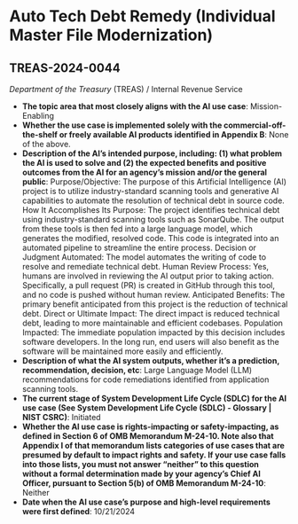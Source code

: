 # Auto Tech Debt Remedy (Individual Master File Modernization)
## TREAS-2024-0044
_Department of the Treasury_ (TREAS) / Internal Revenue Service


+ **The topic area that most closely aligns with the AI use case**: Mission-Enabling
+ **Whether the use case is implemented solely with the commercial-off-the-shelf or freely available AI products identified in Appendix B**: None of the above.
+ **Description of the AI’s intended purpose, including: (1) what problem the AI is used to solve and (2) the expected benefits and positive outcomes from the AI for an agency’s mission and/or the general public**: Purpose/Objective: The purpose of this Artificial Intelligence (AI) project is to utilize industry-standard scanning tools and generative AI capabilities to automate the resolution of technical debt in source code.
How It Accomplishes Its Purpose: The project identifies technical debt using industry-standard scanning tools such as SonarQube. The output from these tools is then fed into a large language model, which generates the modified, resolved code. This code is integrated into an automated pipeline to streamline the entire process.
Decision or Judgment Automated: The model automates the writing of code to resolve and remediate technical debt.
Human Review Process: Yes, humans are involved in reviewing the AI output prior to taking action. Specifically, a pull request (PR) is created in GitHub through this tool, and no code is pushed without human review.
Anticipated Benefits: The primary benefit anticipated from this project is the reduction of technical debt.
Direct or Ultimate Impact: The direct impact is reduced technical debt, leading to more maintainable and efficient codebases.
Population Impacted: The immediate population impacted by this decision includes software developers. In the long run, end users will also benefit as the software will be maintained more easily and efficiently.
+ **Description of what the AI system outputs, whether it’s a prediction, recommendation, decision, etc**: Large Language Model (LLM) recommendations for code remediations identified from application scanning tools.
+ **The current stage of System Development Life Cycle (SDLC) for the AI use case (See System Development Life Cycle (SDLC) - Glossary | NIST CSRC)**: Initiated
+ **Whether the AI use case is rights-impacting or safety-impacting, as defined in Section 6 of OMB Memorandum M-24-10. Note also that Appendix I of that memorandum lists categories of use cases that are presumed by default to impact rights and safety. If your use case falls into those lists, you must not answer “neither” to this question without a formal determination made by your agency’s Chief AI Officer, pursuant to Section 5(b) of OMB Memorandum M-24-10**: Neither
+ **Date when the AI use case’s purpose and high-level requirements were first defined**: 10/21/2024